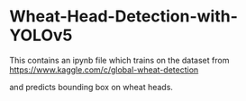 # Wheat-Head-Detection-with-YOLOv5

This contains an ipynb file which trains on the dataset from 
https://www.kaggle.com/c/global-wheat-detection

and predicts bounding box on wheat heads.
